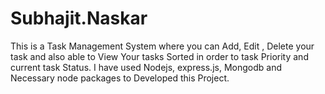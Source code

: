 # Subhajit.Naskar
This is a Task Management System where you can Add, Edit , Delete your task and also able to View Your tasks Sorted in order to task Priority and current task Status. I have used Nodejs, express.js, Mongodb and Necessary node packages to Developed this Project.
